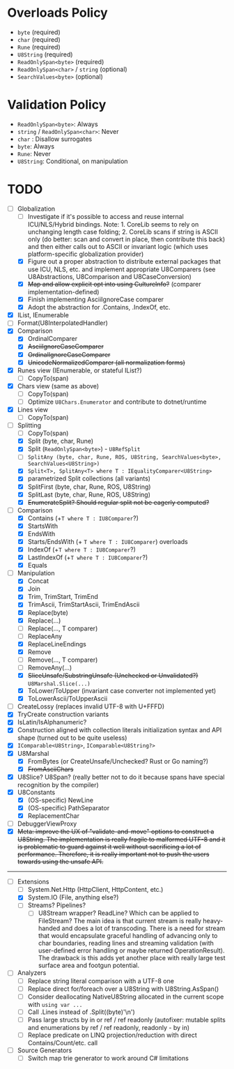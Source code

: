# Overloads Policy
- `byte` (required)
- `char` (required)
- `Rune` (required)
- `U8String` (required)
- `ReadOnlySpan<byte>` (required)
- `ReadOnlySpan<char>` / `string` (optional)
- `SearchValues<byte>` (optional)

# Validation Policy
- `ReadOnlySpan<byte>`: Always
- `string` / `ReadOnlySpan<char>`: Never
- `char` : Disallow surrogates
- `byte`: Always
- `Rune`: Never
- `U8String`: Conditional, on manipulation

# TODO
- [ ] Globalization
    - [ ] Investigate if it's possible to access and reuse internal ICU/NLS/Hybrid bindings. Note: 1. CoreLib seems to rely on unchanging length case folding; 2. CoreLib scans if string is ASCII only (do better: scan and convert in place, then contribute this back) and then either calls out to ASCII or invariant logic (which uses platform-specific globalization provider)
    - [x] Figure out a proper abstraction to distribute external packages that use ICU, NLS, etc. and implement appropriate U8Comparers (see U8Abstractions, U8Comparison and U8CaseConversion)
    - [x] ~~Map and allow explicit opt into using CultureInfo?~~ (comparer implementation-defined)
    - [x] Finish implementing AsciiIgnoreCase comparer
    - [x] Adopt the abstraction for .Contains, .IndexOf, etc.
- [x] IList, IEnumerable
- [ ] Format(U8InterpolatedHandler)
- [x] Comparison
    - [x] OrdinalComparer
    - [x] ~~AsciiIgnoreCaseComparer~~
    - [x] ~~OrdinalIgnoreCaseComparer~~
    - [x] ~~UnicodeNormalizedComparer (all normalization forms)~~
- [x] Runes view (IEnumerable, or stateful IList?)
    - [ ] CopyTo(span)
- [x] Chars view (same as above)
    - [ ] CopyTo(span)
    - [ ] Optimize `U8Chars.Enumerator` and contribute to dotnet/runtime
- [x] Lines view
    - [ ] CopyTo(span)
- [ ] Splitting
    - [ ] CopyTo(span)
    - [x] Split (byte, char, Rune)
    - [x] Split (`ReadOnlySpan<byte>`) - `U8RefSplit`
    - [ ] `SplitAny (byte, char, Rune, ROS, U8String, SearchValues<byte>, SearchValues<U8String>)`
    - [x] `Split<T>, SplitAny<T> where T : IEqualityComparer<U8String>`
    - [x] parametrized Split collections (all variants)
    - [x] SplitFirst (byte, char, Rune, ROS, U8String)
    - [x] SplitLast (byte, char, Rune, ROS, U8String)
    - [x] ~~EnumerateSplit? Should regular split not be eagerly computed?~~
- [ ] Comparison
    - [x] Contains (+`T where T : IU8Comparer`?)
    - [x] StartsWith
    - [x] EndsWith
    - [x] Starts/EndsWith (+ `T where T : IU8Comparer`) overloads
    - [x] IndexOf (+`T where T : IU8Comparer`?)
    - [x] LastIndexOf (+`T where T : IU8Comparer`?)
    - [x] Equals
- [ ] Manipulation
    - [x] Concat
    - [x] Join
    - [x] Trim, TrimStart, TrimEnd
    - [x] TrimAscii, TrimStartAscii, TrimEndAscii
    - [x] Replace(byte)
    - [x] Replace(...)
    - [ ] Replace(..., T comparer)
    - [ ] ReplaceAny
    - [x] ReplaceLineEndings
    - [x] Remove
    - [ ] Remove(..., T comparer)
    - [ ] RemoveAny(...)
    - [x] ~~SliceUnsafe/SubstringUnsafe (Unchecked or Unvalidated?)~~ `U8Marshal.Slice(...)`
    - [x] ToLower/ToUpper (invariant case converter not implemented yet)
    - [x] ToLowerAscii/ToUpperAscii
- [ ] CreateLossy (replaces invalid UTF-8 with U+FFFD)
- [x] TryCreate construction variants
- [x] IsLatin/IsAlphanumeric?
- [x] Construction aligned with collection literals initialization syntax and API shape (turned out to be quite useless)
- [x] `IComparable<U8String>`, `IComparable<U8String?>`
- [x] U8Marshal
    - [x] FromBytes (or CreateUnsafe/Unchecked? Rust or Go naming?)
    - [x] ~~FromAsciiChars~~
- [x] U8Slice? U8Span? (really better not to do it because spans have special recognition by the compiler)
- [x] U8Constants
    - [x] (OS-specific) NewLine
    - [x] (OS-specific) PathSeparator
    - [x] ReplacementChar
- [ ] DebuggerViewProxy
- [x] ~~Meta: improve the UX of "validate-and-move" options to construct a U8String. The implementation is really fragile to malformed UTF-8 and it is problematic to guard against it well without sacrificing a lot of performance. Therefore, it is really important not to push the users towards using the unsafe API.~~
----------------
- [ ] Extensions
    - [ ] System.Net.Http (HttpClient, HttpContent, etc.)
    - [x] System.IO (File, anything else?)
    - [ ] Streams? Pipelines?
        - [ ] U8Stream wrapper? ReadLine? Which can be applied to FileStream? The main idea is that current stream is really heavy-handed and does a lot of transcoding. There is a need for stream that would encapsulate graceful handling of advancing only to char boundaries, reading lines and streaming validation (with user-defined error handling or maybe returned OperationResult). The drawback is this adds yet another place with really large test surface area and footgun potential.
- [ ] Analyzers
    - [ ] Replace string literal comparison with a UTF-8 one
    - [ ] Replace direct for/foreach over a U8String with U8String.AsSpan()
    - [ ] Consider deallocating NativeU8String allocated in the current scope with `using var ...`
    - [ ] Call .Lines instead of .Split((byte)'\n')
    - [ ] Pass large structs by in or ref / ref readonly (autofixer: mutable splits and enumerations by ref / ref readonly, readonly - by in)
    - [ ] Replace predicate on LINQ projection/reduction with direct Contains/Count/etc. call
- [ ] Source Generators
    - [ ] Switch map trie generator to work around C# limitations
